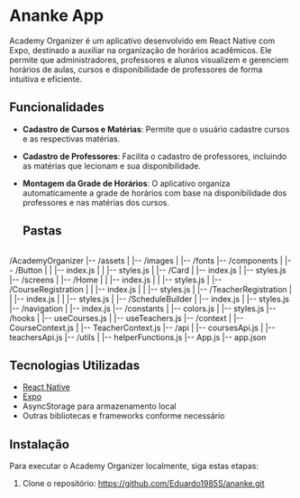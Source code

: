 # Ananke App

Academy Organizer é um aplicativo desenvolvido em React Native com Expo, destinado a auxiliar na organização de horários acadêmicos. Ele permite que administradores, professores e alunos visualizem e gerenciem horários de aulas, cursos e disponibilidade de professores de forma intuitiva e eficiente.

## Funcionalidades

- **Cadastro de Cursos e Matérias**: Permite que o usuário cadastre cursos e as respectivas matérias.
- **Cadastro de Professores**: Facilita o cadastro de professores, incluindo as matérias que lecionam e sua disponibilidade.
- **Montagem da Grade de Horários**: O aplicativo organiza automaticamente a grade de horários com base na disponibilidade dos professores e nas matérias dos cursos.

  ## Pastas
  ```aaaaaaa javascript
/AcademyOrganizer
|-- /assets
|   |-- /images
|   |-- /fonts
|-- /components
|   |-- /Button
|   |   |-- index.js
|   |   |-- styles.js
|   |-- /Card
|       |-- index.js
|       |-- styles.js
|-- /screens
|   |-- /Home
|   |   |-- index.js
|   |   |-- styles.js
|   |-- /CourseRegistration
|   |   |-- index.js
|   |   |-- styles.js
|   |-- /TeacherRegistration
|   |   |-- index.js
|   |   |-- styles.js
|   |-- /ScheduleBuilder
|       |-- index.js
|       |-- styles.js
|-- /navigation
|   |-- index.js
|-- /constants
|   |-- colors.js
|   |-- styles.js
|-- /hooks
|   |-- useCourses.js
|   |-- useTeachers.js
|-- /context
|   |-- CourseContext.js
|   |-- TeacherContext.js
|-- /api
|   |-- coursesApi.js
|   |-- teachersApi.js
|-- /utils
|   |-- helperFunctions.js
|-- App.js
|-- app.json


## Tecnologias Utilizadas

- [React Native](https://reactnative.dev/)
- [Expo](https://expo.io/)
- AsyncStorage para armazenamento local
- Outras bibliotecas e frameworks conforme necessário

## Instalação

Para executar o Academy Organizer localmente, siga estas etapas:

1. Clone o repositório: https://github.com/Eduardo1985S/ananke.git


